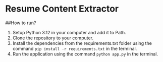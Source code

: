 # Resume Content Extractor

##How to run?

1. Setup Python 3.12 in your computer and add it to Path.
2. Clone the repository to your computer.
3. Install the dependencies from the requirements.txt folder using the command ```pip install -r requirements.txt``` in the terminal.
4. Run the application using the command ```python app.py``` in the terminal.
